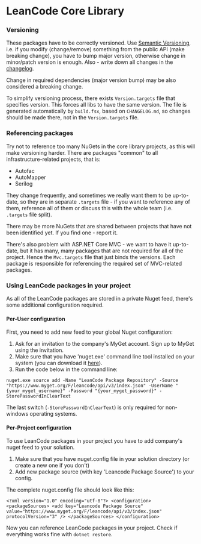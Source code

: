 LeanCode Core Library
=====================

### Versioning

These packages have to be correctly versioned. Use [Semantic Versioning](http://semver.org), i.e. if you modify (change/remove) something from the public API (make breaking change), you have to bump major version, otherwise change in minor/patch version is enough. Also - write down all changes in the [changelog](CHANGELOG.md).

Change in required dependencies (major version bump) may be also considered a breaking change.

To simplify versioning process, there exists `Version.targets` file that specifies version. This forces all libs to have the same version. The file is generated automatically by `build.fsx`, based on `CHANGELOG.md`, so changes should be made there, not in the `Version.targets` file.

### Referencing packages

Try not to reference too many NuGets in the core library projects, as this will make versioning harder. There are packages "common" to all infrastructure-related projects, that is:

 - Autofac
 - AutoMapper
 - Serilog

They change frequently, and sometimes we really want them to be up-to-date, so they are in separate `.targets` file - if you want to reference any of them, reference all of them or discuss this with the whole team (i.e. `.targets` file split).

There may be more NuGets that are shared between projects that have not been identified yet. If you find one - report it.

There's also problem with ASP.NET Core MVC - we want to have it up-to-date, but it has many, many packages that are not required for all of the project. Hence the `Mvc.targets` file that just binds the versions. Each package is responsible for referencing the required set of MVC-related packages.

### Using LeanCode packages in your project

As all of the LeanCode packages are stored in a private Nuget feed, there's some additional configuration required.

#### Per-User configuration
First, you need to add new feed to your global Nuget configuration:

1) Ask for an invitation to the company's MyGet account. Sign up to MyGet using the invitation.
2) Make sure that you have 'nuget.exe' command line tool installed on your system (you can download it [here](https://dist.nuget.org/index.html)).
3) Run the code below in the command line:

`nuget.exe source add -Name "LeanCode Package Repository" -Source "https://www.myget.org/F/leancode/api/v3/index.json" -UserName "{your_myget_username}" -Password "{your_myget_password}" -StorePasswordInClearText`

The last switch (`-StorePasswordInClearText`) is only required for non-windows operating systems.

#### Per-Project configuration
To use LeanCode packages in your project you have to add company's nuget feed to your solution.

1) Make sure that you have nuget.config file in your solution directory (or create a new one if you don't)
2) Add new package source (with key 'Leancode Package Source') to your config.

The complete nuget.config file should look like this:

`<?xml version="1.0" encoding="utf-8"?>
<configuration>
  <packageSources>
    <add key="Leancode Package Source" value="https://www.myget.org/F/leancode/api/v3/index.json" protocolVersion="3" />
  </packageSources>
</configuration>`

Now you can reference LeanCode packages in your project. Check if everything works fine with `dotnet restore`.